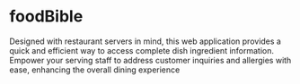 # foodBible
Designed with restaurant servers in mind, this web application provides a quick and efficient way to access complete dish ingredient information. Empower your serving staff to address customer inquiries and allergies with ease, enhancing the overall dining experience
